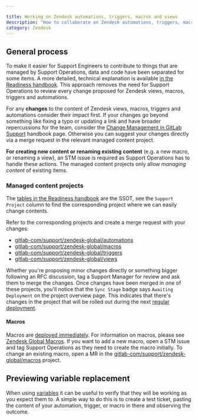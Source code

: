 ```yaml
---

title: Working on Zendesk automations, triggers, macros and views
description: "How to collaborate on Zendesk automations, triggers, macros and views"
category: Zendesk
---
```


## General process

To make it easier for Support Engineers to contribute to things that are managed by Support Operations, data and code have been separated for some items. A more detailed, technical explanation is available [in the Readiness handbook](/handbook/support/readiness/operations/docs/change_management/sync_repos/#v2). This approach removes the need for Support Operations to review every change proposed for Zendesk views, macros, triggers and automations.

For any **changes** to the content of Zendesk views, macros, triggers and automations consider their impact first. If your changes go beyond something like fixing a typo or updating a link and have broader repercussions for the team, consider the [Change Management in GitLab Support](/handbook/support/managers/change-management/) handbook page. Otherwise you can suggest your changes directly via a merge request in the relevant managed content project.

**For creating new content or renaming existing content** (e.g. a new macro, or renaming a view), an STM issue is required as Support Operations has to handle these actions. The managed content projects only allow *managing content* of existing items.

### Managed content projects

The [tables in the Readiness handbook](/handbook/support/readiness/operations/docs/change_management/sync_repos/#zendesk-global) are the SSOT, see the `Support Project` column to find the corresponding project where we can easily change contents.

Refer to the corresponding projects and create a merge request with your changes:

 - [gitlab-com/support/zendesk-global/automations](https://gitlab.com/gitlab-com/support/zendesk-global/automations)
 - [gitlab-com/support/zendesk-global/macros](https://gitlab.com/gitlab-com/support/zendesk-global/macros)
 - [gitlab-com/support/zendesk-global/triggers](https://gitlab.com/gitlab-com/support/zendesk-global/triggers)
 - [gitlab-com/support/zendesk-global/views](https://gitlab.com/gitlab-com/support/zendesk-global/views)

Whether you're proposing minor changes directly or something bigger following an RFC discussion, tag a Support Manager for review and ask them to merge the changes. Once changes have been merged in one of these projects, you'll notice that the `Sync Stage` badge says `Awaiting Deployment` on the project overview page. This indicates that there's changes in the project that will be rolled out during the next [regular deployment](/handbook/support/readiness/operations/docs/change_management/#standard-change-management).

#### Macros

Macros are [deployed immediately](/handbook/support/readiness/operations/docs/change_management/#zendesk-macros-change-management). For information on macros, please see [Zendesk Global Macros](/handbook/support/readiness/operations/docs/zendesk/macros/). If you want to add a new macro, open a STM issue and tag Support Operations as they need to create the macro initially. To change an existing macro, open a MR in the [gitlab-com/support/zendesk-global/macros](https://gitlab.com/gitlab-com/support/zendesk-global/macros) project.

## Previewing variable replacement

When using [variables](/handbook/support/readiness/operations/docs/zendesk/liquid/#common-variables) it can be useful to verify that they will be working as you expect them to. A simple way to do this is to create a test ticket, pasting the content of your automation, trigger, or macro in there and observing the outcome.
